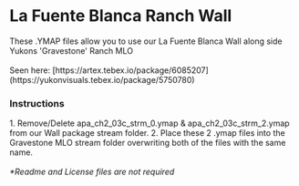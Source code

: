 <h1>La Fuente Blanca Ranch Wall</h1>
These .YMAP files allow you to use our La Fuente Blanca Wall along side Yukons 'Gravestone' Ranch MLO<br>
<br>
Seen here: <url>[https://artex.tebex.io/package/6085207](https://yukonvisuals.tebex.io/package/5750780)</url>
<br>
<h3>Instructions</h3>
1. Remove/Delete apa_ch2_03c_strm_0.ymap & apa_ch2_03c_strm_2.ymap from our Wall package stream folder.
2. Place these 2 .ymap files into the Gravestone MLO stream folder overwriting both of the files with the same name.<br>
<br>
<i>*Readme and License files are not required</i>
